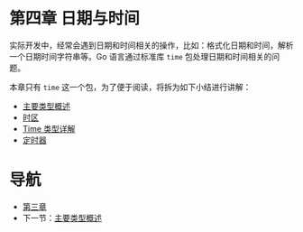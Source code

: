 # 第四章 日期与时间 #

实际开发中，经常会遇到日期和时间相关的操作，比如：格式化日期和时间，解析一个日期时间字符串等。Go 语言通过标准库 `time` 包处理日期和时间相关的问题。

本章只有 `time` 这一个包，为了便于阅读，将拆为如下小结进行讲解：

- [主要类型概述](04.1.md)
- [时区](04.2.md)
- [Time 类型详解](04.3.md)
- [定时器](04.4.md)

# 导航 #

- [第三章](/chapter03/03.0.md)
- 下一节：[主要类型概述](04.1.md)
